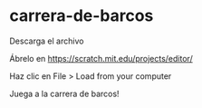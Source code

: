 # carrera-de-barcos

Descarga el archivo

Ábrelo en https://scratch.mit.edu/projects/editor/

Haz clic en File > Load from your computer

Juega a la carrera de barcos!
